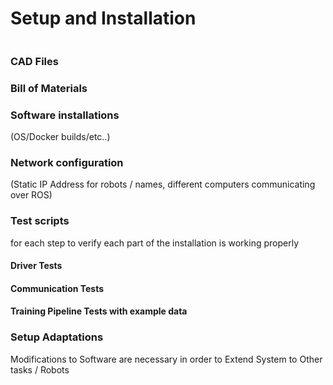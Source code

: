# Setup and Installation

```{contents}
```

### CAD Files
### Bill of Materials

### Software installations
(OS/Docker builds/etc..)

### Network configuration 
(Static IP Address for robots / names, different computers communicating over ROS)

### Test scripts 
for each step to verify each part of the installation is working properly

#### Driver Tests
#### Communication Tests
#### Training Pipeline Tests with example data

### Setup Adaptations
Modifications to Software are necessary in order to Extend System to Other tasks / Robots